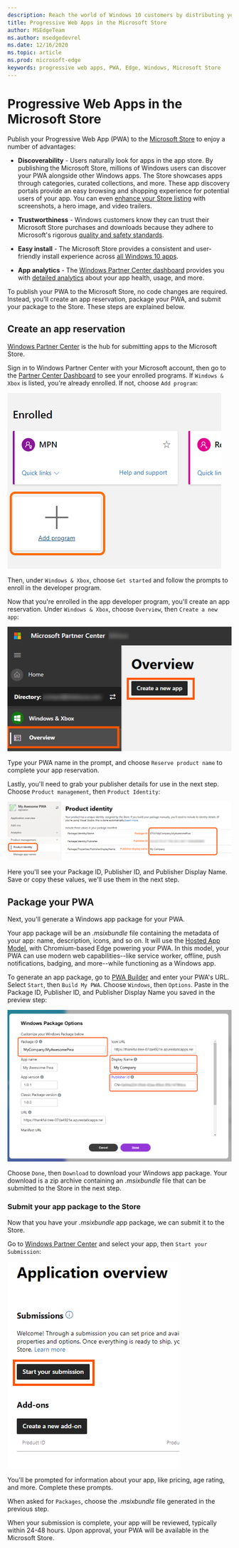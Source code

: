 ```yaml
---
description: Reach the world of Windows 10 customers by distributing your PWA through the Microsoft Store
title: Progressive Web Apps in the Microsoft Store
author: MSEdgeTeam
ms.author: msedgedevrel
ms.date: 12/16/2020
ms.topic: article
ms.prod: microsoft-edge
keywords: progressive web apps, PWA, Edge, Windows, Microsoft Store
---
```


# Progressive Web Apps in the Microsoft Store

Publish your Progressive Web App (PWA) to the [Microsoft Store](https://developer.microsoft.com/store) to enjoy a number of advantages:

- **Discoverability** - Users naturally look for apps in the app store. By publishing the Microsoft Store, millions of Windows users can discover your PWA alongside other Windows apps. The Store showcases apps through categories, curated collections, and more. These app discovery portals provide an easy browsing and shopping experience for potential users of your app. You can even [enhance your Store listing](/windows/uwp/publish/app-screenshots-and-images) with screenshots, a hero image, and video trailers.

- **Trustworthiness** - Windows customers know they can trust their Microsoft Store purchases and downloads because they adhere to Microsoft's rigorous [quality and safety standards](/legal/windows/agreements/store-policies).

- **Easy install** - The Microsoft Store provides a consistent and user-friendly install experience across [all Windows 10 apps](https://www.microsoft.com/store/apps/windows?icid=CNavAppsWindowsApps).

- **App analytics** - The [Windows Partner Center dashboard](/windows/uwp/publish/using-the-windows-dev-center-dashboard) provides you with [detailed analytics](/windows/uwp/publish/analytics) about your app health, usage, and more.

To publish your PWA to the Microsoft Store, no code changes are required. Instead, you'll create an app reservation, package your PWA, and submit your package to the Store. These steps are explained below. 

## Create an app reservation

[Windows Partner Center](https://partner.microsoft.com/en-us/dashboard/windows/overview) is the hub for submitting apps to the Microsoft Store.

Sign in to Windows Partner Center with your Microsoft account, then go to the [Partner Center Dashboard](https://partner.microsoft.com/en-us/dashboard/home) to see your enrolled programs. If `Windows & Xbox` is listed, you're already enrolled. If not, choose `Add program`:

![Windows Partner Center dashboard, adding a program](./images/windows-partner-center-add-program.png)

Then, under `Windows & Xbox`, choose `Get started` and follow the prompts to enroll in the developer program.

Now that you're enrolled in the app developer program, you'll create an app reservation. Under `Windows & Xbox`, choose `Overview`, then `Create a new app`:

![Creating an app reservation in Windows Partner Center](./images/windows-partner-center-create-app.png)

Type your PWA name in the prompt, and choose `Reserve product name` to complete your app reservation.

Lastly, you'll need to grab your publisher details for use in the next step. Choose `Product management`, then `Product Identity`:

![Copying publisher info from Windows Partner Center](./images/windows-partner-center-publisher-info.png)

Here you'll see your Package ID, Publisher ID, and Publisher Display Name. Save or copy these values, we'll use them in the next step.

## Package your PWA

Next, you'll generate a Windows app package for your PWA. 

Your app package will be an *.msixbundle* file containing the metadata of your app: name, description, icons, and so on. It will use the [Hosted App Model](https://blogs.windows.com/windowsdeveloper/2020/03/19/hosted-app-model/), with Chromium-based Edge powering your PWA. In this model, your PWA can use modern web capabilities--like service worker, offline, push notifications, badging, and more--while functioning as a Windows app.

To generate an app package, go to [PWA Builder](https://www.pwabuilder.com) and enter your PWA's URL. Select `Start`, then `Build My PWA`. Choose `Windows`, then `Options`. Paste in the Package ID, Publisher ID, and Publisher Display Name you saved in the preview step:

![Pasting publisher info into PWABuilder](./images/pwabuilder-publisher-info.png)

Choose `Done`, then `Download` to download your Windows app package. Your download is a zip archive containing an *.msixbundle* file that can be submitted to the Store in the next step.

### Submit your app package to the Store

Now that you have your *.msixbundle* app package, we can submit it to the Store.

Go to [Windows Partner Center](https://partner.microsoft.com/en-us/dashboard/windows/overview) and select your app, then `Start your Submission`:

![Starting a new app submission on Windows Partner Center](./images/windows-partner-center-start-submission.png)

You'll be prompted for information about your app, like pricing, age rating, and more. Complete these prompts. 

When asked for `Packages`, choose the *.msixbundle* file generated in the previous step.

When your submission is complete, your app will be reviewed, typically within 24-48 hours. Upon approval, your PWA will be available in the Microsoft Store.